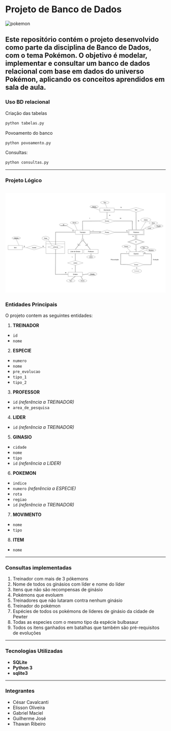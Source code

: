 # Projeto de Banco de Dados

![pokemon](https://upload.wikimedia.org/wikipedia/commons/thumb/9/98/International_Pok%C3%A9mon_logo.svg/1200px-International_Pok%C3%A9mon_logo.svg.png)

Este repositório contém o projeto desenvolvido como parte da disciplina de **Banco de Dados**, com o tema **Pokémon**. O objetivo é modelar, implementar e consultar um banco de dados relacional com base em dados do universo Pokémon, aplicando os conceitos aprendidos em sala de aula.
---
### Uso BD relacional
Criação das tabelas
```python
python tabelas.py
```
Povoamento do banco
```python
python povoamento.py
```
Consultas:
```python
python consultas.py
```
---
### Projeto Lógico
![projeto logico](https://github.com/ElissonXD/Projeto-BD/blob/main/Projeto_SQL/Conceitual.png?raw=true)
---
### Entidades Principais
O projeto contem as seguintes entidades:

1. **TREINADOR**
* `id`
* `nome`

2. **ESPECIE**
* `numero`
* `nome`
* `pre_evolucao`
* `tipo_1`
* `tipo_2`

3. **PROFESSOR**
* `id` *(referência a TREINADOR)*
* `area_de_pesquisa`

4. **LIDER**
* `id` *(referência a TREINADOR)*

5. **GINASIO**
* `cidade`
* `nome`
* `tipo`
* `id` *(referência a LIDER)*

6. **POKEMON**
* `indice`
* `numero` *(referência a ESPECIE)*
* `rota`
* `regiao`
* `id` *(referência a TREINADOR)*

7. **MOVIMENTO**
* `nome`
* `tipo`

8. **ITEM**
* `nome`
---
### Consultas implementadas

1. Treinador com mais de 3 pókemons
2. Nome de todos os ginásios com líder e nome do líder
3. Itens que não são recompensas de ginásio
4. Pokémons que evoluem
5. Treinadores que não lutaram contra nenhum ginásio
6. Treinador do pokémon
7. Espécies de todos os pokémons de líderes de ginásio da cidade de Pewter
8. Todas as especies com o mesmo tipo da espécie bulbasaur
9. Todos os itens ganhados em batalhas que também são pré-requisitos de evoluções
---
### Tecnologias Utilizadas
- **SQLite**
- **Python 3**
- **sqlite3**
---
### Integrantes
- César Cavalcanti
- Elisson Oliveira
- Gabriel Maciel
- Guilherme José
- Thawan Ribeiro

